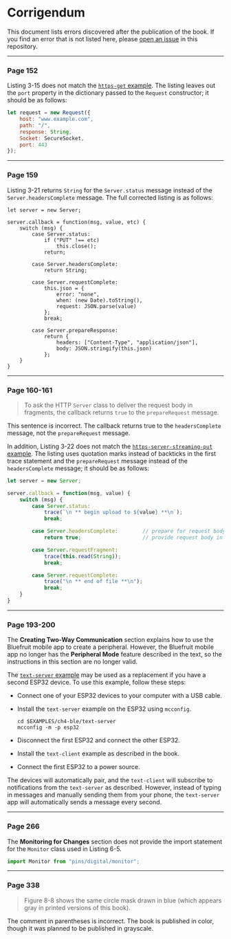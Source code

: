 # Corrigendum

This document lists errors discovered after the publication of the book. If you find an error that is not listed here, please  [open an issue](https://github.com/Moddable-OpenSource/iot-product-dev-book/issues) in this repository.

***

### Page 152

Listing 3-15 does not match the [`https-get` example](./ch3-network/https-get). The listing leaves out the `port` property in the dictionary passed to the `Request` constructor; it should be as follows:

```js
let request = new Request({
	host: "www.example.com",
	path: "/",
	response: String,
	Socket: SecureSocket,
	port: 443
});
```

***

### Page 159

Listing 3-21 returns `String` for the `Server.status` message instead of the `Server.headersComplete` message. The full corrected listing is as follows:

```
let server = new Server;

server.callback = function(msg, value, etc) {
	switch (msg) {
		case Server.status:
			if ("PUT" !== etc)
				this.close();
			return;

		case Server.headersComplete:
			return String;

		case Server.requestComplete:
			this.json = {
				error: "none",
				when: (new Date).toString(),
				request: JSON.parse(value)
			};
			break;

		case Server.prepareResponse:
			return {
				headers: ["Content-Type", "application/json"],
				body: JSON.stringify(this.json)
			};
	}
}
```


***

### Page 160-161

> To ask the HTTP `Server` class to deliver the request body in fragments, the callback returns `true` to the `prepareRequest` message. 
 
This sentence is incorrect. The callback returns true to the `headersComplete` message, not the `prepareRequest` message.

In addition, Listing 3-22 does not match the [`https-server-streaming-put` example](./ch3-network/http-server-streaming-put). The listing uses quotation marks instead of backticks in the first trace statement and the `prepareRequest` message instead of the `headersComplete` message; it should be as follows:

```js
let server = new Server;

server.callback = function(msg, value) {
	switch (msg) {
		case Server.status:
			trace(`\n ** begin upload to ${value} **\n`);
			break;

		case Server.headersComplete:		// prepare for request body
			return true;					// provide request body in fragments

		case Server.requestFragment:
			trace(this.read(String));
			break;

		case Server.requestComplete:
			trace("\n ** end of file **\n");
			break;
	}
}
```

***

### Page 193-200

The **Creating Two-Way Communication** section explains how to use the Bluefruit mobile app to create a peripheral. However, the Bluefruit mobile app no longer has the **Peripheral Mode** feature described in the text, so the instructions in this section are no longer valid.

The [`text-server` example](./ch4-ble/text-server) may be used as a replacement  if you have a second ESP32 device. To use this example, follow these steps:

- Connect one of your ESP32 devices to your computer with a USB cable.

- Install the `text-server` example on the ESP32 using `mcconfig`.

	```text
	cd $EXAMPLES/ch4-ble/text-server
	mcconfig -m -p esp32
	```

- Disconnect the first ESP32 and connect the other ESP32.

- Install the `text-client` example as described in the book.

- Connect the first ESP32 to a power source.

The devices will automatically pair, and the `text-client` will subscribe to notifications from the `text-server` as described. However, instead of typing in messages and manually sending them from your phone, the `text-server` app will automatically sends a message every second.

***

### Page 266

The **Monitoring for Changes** section does not provide the import statement for the `Monitor` class used in Listing 6-5.

```js
import Monitor from "pins/digital/monitor";
```

***

### Page 338

> Figure 8-8 shows the same circle mask drawn in blue (which appears gray in printed versions of this book).

The comment in parentheses is incorrect. The book is published in color, though it was planned to be published in grayscale.
